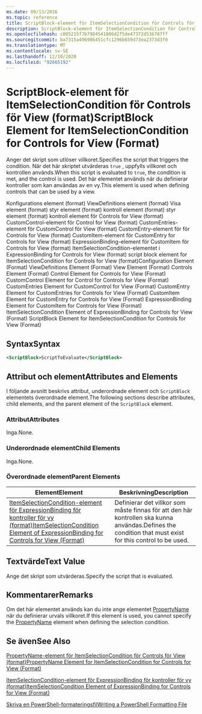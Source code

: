 ```yaml
---
ms.date: 09/13/2016
ms.topic: reference
title: ScriptBlock-element för ItemSelectionCondition för Controls för View (format)
description: ScriptBlock-element för ItemSelectionCondition för Controls för View (format)
ms.openlocfilehash: c005215f7b7984541806d2f5de47372d536787ff
ms.sourcegitcommit: ba7315a496986451cfc1296b659d73ea2373d3f0
ms.translationtype: MT
ms.contentlocale: sv-SE
ms.lasthandoff: 12/10/2020
ms.locfileid: "92665192"
---
```

# <a name="scriptblock-element-for-itemselectioncondition-for-controls-for-view-format"></a><span data-ttu-id="42a60-103">ScriptBlock-element för ItemSelectionCondition för Controls för View (format)</span><span class="sxs-lookup"><span data-stu-id="42a60-103">ScriptBlock Element for ItemSelectionCondition for Controls for View (Format)</span></span>

<span data-ttu-id="42a60-104">Anger det skript som utlöser villkoret.</span><span class="sxs-lookup"><span data-stu-id="42a60-104">Specifies the script that triggers the condition.</span></span> <span data-ttu-id="42a60-105">När det här skriptet utvärderas `true` , uppfylls villkoret och kontrollen används.</span><span class="sxs-lookup"><span data-stu-id="42a60-105">When this script is evaluated to `true`, the condition is met, and the control is used.</span></span> <span data-ttu-id="42a60-106">Det här elementet används när du definierar kontroller som kan användas av en vy.</span><span class="sxs-lookup"><span data-stu-id="42a60-106">This element is used when defining controls that can be used by a view.</span></span>

<span data-ttu-id="42a60-107">Konfigurations element (format) ViewDefinitions element (format) Visa element (format) styr element (format) kontroll element (format) styr element (format) kontroll element för Controls for View (format) CustomControl-element för Control for View (format) CustomEntries-element för CustomControl för View (format) CustomEntry-element för för Controls for View (format) CustomItem-element för CustomEntry for Controls for View (format) ExpressionBinding-element för CustomItem för Controls for View (format) ItemSelectionCondition-elementet i ExpressionBinding for Controls for View (format) script block element for ItemSelectionCondition for Controls for View (format)</span><span class="sxs-lookup"><span data-stu-id="42a60-107">Configuration Element (Format) ViewDefinitions Element (Format) View Element (Format) Controls Element (Format) Control Element for Controls for View (Format) CustomControl Element for Control for Controls for View (Format) CustomEntries Element for CustomControl for View (Format) CustomEntry Element for CustomEntries for Controls for View (Format) CustomItem Element for CustomEntry for Controls for View (Format) ExpressionBinding Element for CustomItem for Controls for View (Format) ItemSelectionCondition Element of ExpressionBinding for Controls for View (Format) ScriptBlock Element for ItemSelectionCondition for Controls for View (Format)</span></span>

## <a name="syntax"></a><span data-ttu-id="42a60-108">Syntax</span><span class="sxs-lookup"><span data-stu-id="42a60-108">Syntax</span></span>

```xml
<ScriptBlock>ScriptToEvaluate</ScriptBlock>
```

## <a name="attributes-and-elements"></a><span data-ttu-id="42a60-109">Attribut och element</span><span class="sxs-lookup"><span data-stu-id="42a60-109">Attributes and Elements</span></span>

<span data-ttu-id="42a60-110">I följande avsnitt beskrivs attribut, underordnade element och `ScriptBlock` elementets överordnade element.</span><span class="sxs-lookup"><span data-stu-id="42a60-110">The following sections describe attributes, child elements, and the parent element of the `ScriptBlock` element.</span></span>

### <a name="attributes"></a><span data-ttu-id="42a60-111">Attribut</span><span class="sxs-lookup"><span data-stu-id="42a60-111">Attributes</span></span>

<span data-ttu-id="42a60-112">Inga.</span><span class="sxs-lookup"><span data-stu-id="42a60-112">None.</span></span>

### <a name="child-elements"></a><span data-ttu-id="42a60-113">Underordnade element</span><span class="sxs-lookup"><span data-stu-id="42a60-113">Child Elements</span></span>

<span data-ttu-id="42a60-114">Inga.</span><span class="sxs-lookup"><span data-stu-id="42a60-114">None.</span></span>

### <a name="parent-elements"></a><span data-ttu-id="42a60-115">Överordnade element</span><span class="sxs-lookup"><span data-stu-id="42a60-115">Parent Elements</span></span>

|<span data-ttu-id="42a60-116">Element</span><span class="sxs-lookup"><span data-stu-id="42a60-116">Element</span></span>|<span data-ttu-id="42a60-117">Beskrivning</span><span class="sxs-lookup"><span data-stu-id="42a60-117">Description</span></span>|
|-------------|-----------------|
|[<span data-ttu-id="42a60-118">ItemSelectionCondition-element för ExpressionBinding för kontroller för vy (format)</span><span class="sxs-lookup"><span data-stu-id="42a60-118">ItemSelectionCondition Element of ExpressionBinding for Controls for View (Format)</span></span>](./itemselectioncondition-element-for-expressionbinding-for-controls-for-view-format.md)|<span data-ttu-id="42a60-119">Definierar det villkor som måste finnas för att den här kontrollen ska kunna användas.</span><span class="sxs-lookup"><span data-stu-id="42a60-119">Defines the condition that must exist for this control to be used.</span></span>|

## <a name="text-value"></a><span data-ttu-id="42a60-120">Textvärde</span><span class="sxs-lookup"><span data-stu-id="42a60-120">Text Value</span></span>

<span data-ttu-id="42a60-121">Ange det skript som utvärderas.</span><span class="sxs-lookup"><span data-stu-id="42a60-121">Specify the script that is evaluated.</span></span>

## <a name="remarks"></a><span data-ttu-id="42a60-122">Kommentarer</span><span class="sxs-lookup"><span data-stu-id="42a60-122">Remarks</span></span>

<span data-ttu-id="42a60-123">Om det här elementet används kan du inte ange elementet [PropertyName](./propertyname-element-for-itemselectioncondition-for-controls-for-view-format.md) när du definierar urvals villkoret.</span><span class="sxs-lookup"><span data-stu-id="42a60-123">If this element is used, you cannot specify the [PropertyName](./propertyname-element-for-itemselectioncondition-for-controls-for-view-format.md) element when defining the selection condition.</span></span>

## <a name="see-also"></a><span data-ttu-id="42a60-124">Se även</span><span class="sxs-lookup"><span data-stu-id="42a60-124">See Also</span></span>

[<span data-ttu-id="42a60-125">PropertyName-element för ItemSelectionCondition för Controls för View (format)</span><span class="sxs-lookup"><span data-stu-id="42a60-125">PropertyName Element for ItemSelectionCondition for Controls for View (Format)</span></span>](./propertyname-element-for-itemselectioncondition-for-controls-for-view-format.md)

[<span data-ttu-id="42a60-126">ItemSelectionCondition-element för ExpressionBinding för kontroller för vy (format)</span><span class="sxs-lookup"><span data-stu-id="42a60-126">ItemSelectionCondition Element of ExpressionBinding for Controls for View (Format)</span></span>](./itemselectioncondition-element-for-expressionbinding-for-controls-for-view-format.md)

[<span data-ttu-id="42a60-127">Skriva en PowerShell-formateringsfil</span><span class="sxs-lookup"><span data-stu-id="42a60-127">Writing a PowerShell Formatting File</span></span>](./writing-a-powershell-formatting-file.md)
